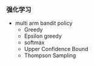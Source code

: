 ### 强化学习

* multi arm bandit policy
    * Greedy
    * Epsilon greedy
    * softmax
    * Upper Confidence Bound
    * Thompson Sampling
    
